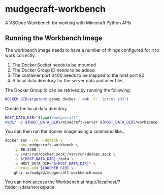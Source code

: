 # mudgecraft-workbench
A VSCode Workbench for working with Minecraft Python APIs

## Running the Workbench Image

The workbench image needs to have a number of things configured for it to work correctly.

1. The Docker Socket needs to be mounted
2. The Docker Group ID needs to be added
3. The container port 3400 needs to be mapped to the host port 80
4. A local data directory for the server data and user files

The Docker Group Id can be retrived by running the following:

```` bash
DOCKER_GID=$(getent group docker | awk -F: '{print $3}')
````

Create the local data directory

```` bash
HOST_DATA_DIR="$(pwd)/mudgecraft"
mkdir -p ${HOST_DATA_DIR}/minecraft-server ${HOST_DATA_DIR}/workspace
````


You can then run the docker image using a command like...

````bash
docker run --rm --detach \
    --name mudgecraft-workbench \
    -p 80:3400 \
    -v /var/run/docker.sock:/var/run/docker.sock \
    -v ${HOST_DATA_DIR}:/data \
    -e HOST_DATA_DIR="${HOST_DATA_DIR}" \
    --group-add ${DOCKER_GID} \
    ghcr.io/mudged/mudgecraft-workbench:main
````

You can now access the Workbench at http://localhost/?folder=/data/workspace